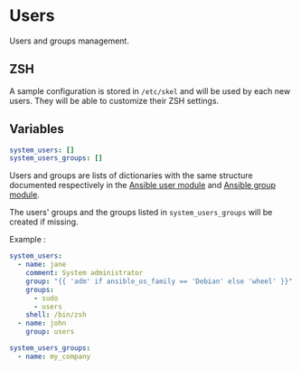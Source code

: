Users
=====

Users and groups management.

ZSH
---

A sample configuration is stored in `/etc/skel` and will be used
by each new users. They will be able to customize their ZSH settings.

Variables
---------

```yaml
system_users: []
system_users_groups: []
```

Users and groups are lists of dictionaries with the same structure documented respectively in the
[Ansible user module][] and [Ansible group module][].


The users' groups and the groups listed in `system_users_groups` will
be created if missing.

Example :

```yaml
system_users:
  - name: jane
    comment: System administrator
    group: "{{ 'adm' if ansible_os_family == 'Debian' else 'wheel' }}"
    groups:
      - sudo
      - users
    shell: /bin/zsh
  - name: john
    group: users

system_users_groups:
  - name: my_company
```

[Ansible user module]: https://docs.ansible.com/ansible/latest/collections/ansible/builtin/user_module.html
[Ansible group module]: https://docs.ansible.com/ansible/latest/collections/ansible/builtin/group_module.html#ansible-collections-ansible-builtin-group-module
